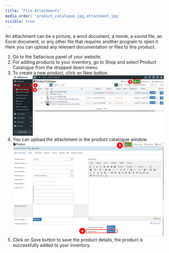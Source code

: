 ```yaml
---
title: 'File Attachments'
media_order: 'product_catalogue.jpg,attachment.jpg'
visible: true
---
```


An attachment can be a picture, a word document, a movie, a sound file, an Excel document, or any other file that requires another program to open it.
Here you can upload any relevant documentation or files to this product. 
1. Go to the Sellacious panel of your website.
2. For adding products to your inventory, go to Shop and select Product Catalogue from the dropped down menu.
3. To create a new product, click on New button.
![](product_catalogue.jpg)
4. You can upload the attachment in the product catalogue window.
![](attachment.jpg)
5. Click on Save button to save the product details, the product is successfully added to your inventory.
